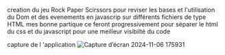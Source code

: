 creation du jeu Rock Paper Scirssors pour reviser les bases et l'utilisation du Dom et des evenements en javascrip sur différents fichiers de type HTML 
mes bonne partique ce feront progressivement pour séparer le html du css et du javascript pour une meilleur visibilté du code 

capture de l 'application ![Capture d’écran 2024-11-06 175931](https://github.com/user-attachments/assets/2d38f044-be88-425a-8147-8b79d5749b77)
